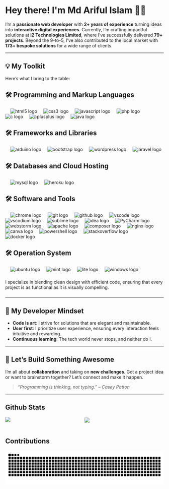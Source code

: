 # Hey there! I'm Md Ariful Islam 👨‍💻  

I’m a **passionate web developer** with **2+ years of experience** turning ideas into **interactive digital experiences**. Currently, I’m crafting impactful solutions at **i2 Technologies Limited**, where I’ve successfully delivered **79+ projects**. Beyond the 9-to-5, I’ve also contributed to the local market with **173+ bespoke solutions** for a wide range of clients.  

---

## 💡 My Toolkit 
Here’s what I bring to the table:

###

<h2 align="left">🛠 Programming and Markup Languages</h2>

###

<div align="left">
   <img width="12" />
  <img src="https://skillicons.dev/icons?i=html" height="40" alt="html5 logo"  />
  <img width="12" />
  <img src="https://cdn.jsdelivr.net/gh/devicons/devicon/icons/css3/css3-original.svg" height="40" alt="css3 logo"  />
  <img width="12" />
  <img src="https://skillicons.dev/icons?i=js" height="40" alt="javascript logo"  />  
  <img width="12" />
  <img src="https://skillicons.dev/icons?i=php" height="40" alt="php logo"  />
 
  <img width="12" />
  <img src="https://cdn.jsdelivr.net/gh/devicons/devicon/icons/c/c-original.svg" height="40" alt="c logo"  />
  <img width="12" />
  <img src="https://cdn.jsdelivr.net/gh/devicons/devicon/icons/cplusplus/cplusplus-original.svg" height="40" alt="cplusplus logo"  />
  <img width="12" />
  <img src="https://skillicons.dev/icons?i=java" height="40" alt="java logo"  />
</div>

###

<h2 align="left">🛠 Frameworks and Libraries</h2>

###

<div align="left">
  <img width="12" />
  <img src="https://skillicons.dev/icons?i=arduino" height="40" alt="arduino logo"  />
  <img width="12" />
  <img src="https://user-images.githubusercontent.com/25181517/183898054-b3d693d4-dafb-4808-a509-bab54cf5de34.png" height="40" alt="bootstrap logo"  />  
  <img width="12" />
  <img src="https://skillicons.dev/icons?i=wordpress" height="40" alt="wordpress logo"  />
  <img width="12" />
  <img src="https://skillicons.dev/icons?i=laravel" height="40" alt="laravel logo"  />  
</div>

<h2 align="left">🛠 Databases and Cloud Hosting</h2>

###

<div align="left">
  <img width="12" />
  <img src="https://skillicons.dev/icons?i=mysql" height="40" alt="mysql logo"  />   
  <img width="12" />
  <img src="https://skillicons.dev/icons?i=heroku" height="40" alt="heroku logo"  />  
</div>


<h2 align="left">🛠 Software and Tools</h2>

###

<div align="left">
  
  <img width="12" />
  <img src="https://cdn.jsdelivr.net/gh/devicons/devicon/icons/chrome/chrome-original.svg" height="40" alt="chrome logo"  />
  <img width="12" />
  <img src="https://cdn.jsdelivr.net/gh/devicons/devicon/icons/git/git-original.svg" height="40" alt="git logo"  />
  <img width="12" />
  <img src="https://skillicons.dev/icons?i=github" height="40" alt="github logo"  />
  <img width="12" />
  <img src="https://skillicons.dev/icons?i=vscode" height="40" alt="vscode logo"  />
  <img width="12" />
  <img src="https://skillicons.dev/icons?i=vscodium" height="40" alt="vscodium logo"  />
  <img width="12" />
  <img src="https://skillicons.dev/icons?i=sublime" height="40" alt="sublime logo"  />  
  <img width="12" />
  <img src="https://skillicons.dev/icons?i=idea" height="40" alt="idea logo"  /> 
  <img width="12" />
  <img src="https://skillicons.dev/icons?i=webstorm" height="40" alt="PyCharm logo"  />
  <img width="12" />
  <img src="https://github.com/user-attachments/assets/9f931c45-0585-4db0-86a7-25ce3f5bef25" height="40" alt="webstorm logo"  />   
  <img width="12" />
  <img src="https://cdn.jsdelivr.net/gh/devicons/devicon/icons/apache/apache-original.svg" height="40" alt="apache logo"  />
  <img width="12" />
  <img src="https://cdn.jsdelivr.net/gh/devicons/devicon/icons/composer/composer-original.svg" height="40" alt="composer logo"  /> 
  <img width="12" />
  <img src="https://cdn.simpleicons.org/nginx/009639" height="40" alt="nginx logo"  />
  <img width="12" />
  <img src="https://cdn.jsdelivr.net/gh/devicons/devicon/icons/canva/canva-original.svg" height="40" alt="canva logo"  />
  <img width="12" />
  <img src="https://skillicons.dev/icons?i=powershell" height="40" alt="powershell logo"  />
  <img width="12" />
  <img src="https://skillicons.dev/icons?i=stackoverflow" height="40" alt="stackoverflow logo"  />
  <img width="12" />
  <img src="https://skillicons.dev/icons?i=docker" height="40" alt="docker logo"  />  
</div>

<h2 align="left">🛠 Operation System</h2>

###

<div align="left">
  <img width="12" />
  <img src="https://user-images.githubusercontent.com/25181517/186884153-99edc188-e4aa-4c84-91b0-e2df260ebc33.png" height="40" alt="ubuntu logo"  />
  <img width="12" />
  <img src="https://skillicons.dev/icons?i=mint" height="40" alt="mint logo"  />
   <img width="12" />
  <img src="https://www.linuxliteos.com/assets/img/logos/linux_lite_dark_logo_sample_sample.png" height="40" alt="lite logo" />
  <img width="12" />
  <img src="https://skillicons.dev/icons?i=windows" height="40" alt="windows logo"  />
  
   
</div>

###
I specialize in blending clean design with efficient code, ensuring that every project is as functional as it is visually compelling.
###
---

## 🧠 My Developer Mindset  
- **Code is art**: I strive for solutions that are elegant and maintainable.  
- **User first**: I prioritize user experience, ensuring every interaction feels intuitive and rewarding.  
- **Continuous learning**: The tech world never stops, and neither do I.  

---

## 🚀 Let’s Build Something Awesome  
I’m all about **collaboration** and taking on **new challenges**. Got a project idea or want to brainstorm together? Let’s connect and make it happen.  

> _“Programming is thinking, not typing.” – Casey Patton_  

---

## Github Stats  
<img src="https://streak-stats.demolab.com/?user=ariful305&theme=whatsapp-light" align="left" />  

<div align="center"><img src="https://github-readme-stats.vercel.app/api/top-langs/?username=ariful305&hide_border=true&layout=compact" align="center" /></div>  

<br/>  

## Contributions 
 
<picture> 
  <source
    media="(prefers-color-scheme: light)"
   srcset="https://raw.githubusercontent.com/ariful305/ariful305/output/snake.svg"
  />
  <img
    alt="GitHub contribution grid snake animation"
    src="https://raw.githubusercontent.com/ariful305/ariful305/output/snake.svg"
  />
</picture>


###


